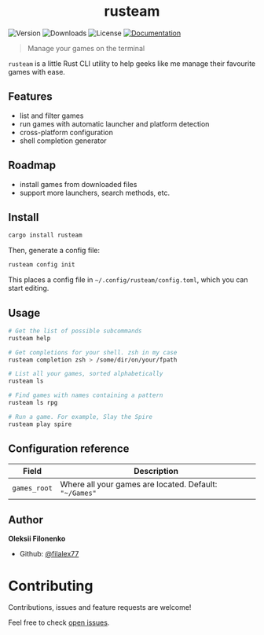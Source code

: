 <h1 align="center">rusteam</h1>
<p>
  <img alt="Version" src="https://img.shields.io/crates/v/rusteam" />
  <img alt="Downloads" src="https://img.shields.io/crates/d/rusteam" />
  <img alt="License" src="https://img.shields.io/github/license/filalex77/rusteam" />
  <a href="https://docs.rs/rusteam">
    <img alt="Documentation" src="https://img.shields.io/badge/documentation-yes-brightgreen.svg" target="_blank" />
  </a>
</p>

> Manage your games on the terminal

`rusteam` is a little Rust CLI utility to help geeks like me manage their
favourite games with ease.

## Features

- list and filter games
- run games with automatic launcher and platform detection
- cross-platform configuration
- shell completion generator

## Roadmap

- install games from downloaded files
- support more launchers, search methods, etc.

## Install

```sh
cargo install rusteam
```

Then, generate a config file:

```sh
rusteam config init
```

This places a config file in `~/.config/rusteam/config.toml`, which you can
start editing.

## Usage

```sh
# Get the list of possible subcommands
rusteam help

# Get completions for your shell. zsh in my case
rusteam completion zsh > /some/dir/on/your/fpath

# List all your games, sorted alphabetically
rusteam ls

# Find games with names containing a pattern
rusteam ls rpg

# Run a game. For example, Slay the Spire
rusteam play spire
```

## Configuration reference

| Field        | Description                                            |
| ------------ | ------------------------------------------------------ |
| `games_root` | Where all your games are located. Default: `"~/Games"` |

## Author

**Oleksii Filonenko**

- Github: [@filalex77](https://github.com/filalex77)

# Contributing

Contributions, issues and feature requests are welcome!

Feel free to check [open issues](https://github.com/filalex77/rusteam/issues).
